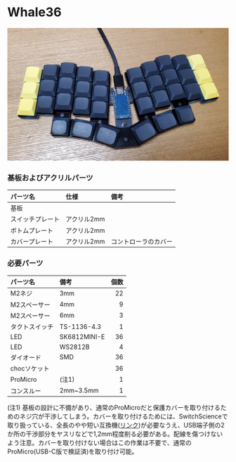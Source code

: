 # Whale36
![Whale36](../images/Whale36.jpg)

### 基板およびアクリルパーツ
|パーツ名|仕様|備考|
|:---|:---|:---|
|基板|||
|スイッチプレート|アクリル2mm||
|ボトムプレート|アクリル2mm||
|カバープレート|アクリル2mm|コントローラのカバー|
### 必要パーツ

|パーツ名|備考|個数|
|:---|:---|---:|
|M2ネジ|3mm|22|
|M2スペーサー|4mm|9|
|M2スペーサー|6mm|3|
|タクトスイッチ|TS-1136-4.3|1|
|LED|SK6812MINI-E|36|
|LED|WS2812B|4|
|ダイオード|SMD|36|
|chocソケット||36|
|ProMicro|(注1)|1|
|コンスルー|2mm~3.5mm|1|

(注1) 基板の設計に不備があり、通常のProMicroだと保護カバーを取り付けるためのネジ穴が干渉してしまう。カバーを取り付けるためには、SwitchScienceで取り扱っている、全長のやや短い互換機([リンク](https://www.switch-science.com/products/6576?variant=42382115995846))が必要なうえ、USB端子側の2か所の干渉部分をヤスリなどで1,2mm程度削る必要がある。配線を傷つけないよう注意。カバーを取り付けない場合はこの作業は不要で、通常のProMicro(USB-C版で検証済)を取り付け可能。
